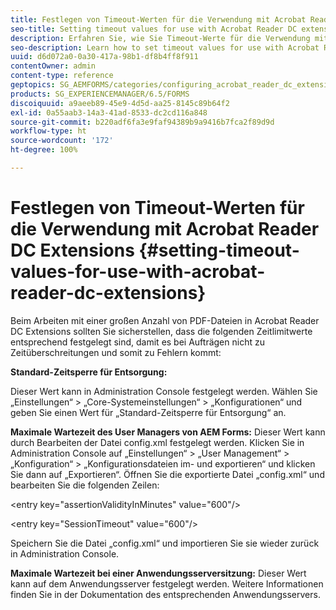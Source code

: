```yaml
---
title: Festlegen von Timeout-Werten für die Verwendung mit Acrobat Reader DC Extensions
seo-title: Setting timeout values for use with Acrobat Reader DC extensions
description: Erfahren Sie, wie Sie Timeout-Werte für die Verwendung mit Acrobat Reader DC-Erweiterungen festlegen.
seo-description: Learn how to set timeout values for use with Acrobat Reader DC extensions.
uuid: d6d072a0-0a30-417a-98b1-df8b4ff8f911
contentOwner: admin
content-type: reference
geptopics: SG_AEMFORMS/categories/configuring_acrobat_reader_dc_extensions
products: SG_EXPERIENCEMANAGER/6.5/FORMS
discoiquuid: a9aeeb89-45e9-4d5d-aa25-8145c89b64f2
exl-id: 0a55aab3-14a3-41ad-8533-dc2cd116a848
source-git-commit: b220adf6fa3e9faf94389b9a9416b7fca2f89d9d
workflow-type: ht
source-wordcount: '172'
ht-degree: 100%

---
```


# Festlegen von Timeout-Werten für die Verwendung mit Acrobat Reader DC Extensions  {#setting-timeout-values-for-use-with-acrobat-reader-dc-extensions}

Beim Arbeiten mit einer großen Anzahl von PDF-Dateien in Acrobat Reader DC Extensions sollten Sie sicherstellen, dass die folgenden Zeitlimitwerte entsprechend festgelegt sind, damit es bei Aufträgen nicht zu Zeitüberschreitungen und somit zu Fehlern kommt:

**Standard-Zeitsperre für Entsorgung:**

Dieser Wert kann in Administration Console festgelegt werden. Wählen Sie „Einstellungen“ > „Core-Systemeinstellungen“ > „Konfigurationen“ und geben Sie einen Wert für „Standard-Zeitsperre für Entsorgung“ an.

**Maximale Wartezeit des User Managers von AEM Forms:** Dieser Wert kann durch Bearbeiten der Datei config.xml festgelegt werden. Klicken Sie in Administration Console auf „Einstellungen“ > „User Management“ > „Konfiguration“ > „Konfigurationsdateien im- und exportieren“ und klicken Sie dann auf „Exportieren“. Öffnen Sie die exportierte Datei „config.xml“ und bearbeiten Sie die folgenden Zeilen:

&lt;entry key=&quot;assertionValidityInMinutes&quot; value=&quot;600&quot;/>

&lt;entry key=&quot;SessionTimeout&quot; value=&quot;600&quot;/>

Speichern Sie die Datei „config.xml“ und importieren Sie sie wieder zurück in Administration Console.

**Maximale Wartezeit bei einer Anwendungsserversitzung:** Dieser Wert kann auf dem Anwendungsserver festgelegt werden. Weitere Informationen finden Sie in der Dokumentation des entsprechenden Anwendungsservers.
